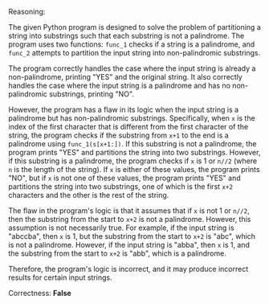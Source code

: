 Reasoning:

The given Python program is designed to solve the problem of partitioning a string into substrings such that each substring is not a palindrome. The program uses two functions: `func_1` checks if a string is a palindrome, and `func_2` attempts to partition the input string into non-palindromic substrings.

The program correctly handles the case where the input string is already a non-palindrome, printing "YES" and the original string. It also correctly handles the case where the input string is a palindrome and has no non-palindromic substrings, printing "NO".

However, the program has a flaw in its logic when the input string is a palindrome but has non-palindromic substrings. Specifically, when `x` is the index of the first character that is different from the first character of the string, the program checks if the substring from `x+1` to the end is a palindrome using `func_1(s[x+1:])`. If this substring is not a palindrome, the program prints "YES" and partitions the string into two substrings. However, if this substring is a palindrome, the program checks if `x` is 1 or `n//2` (where `n` is the length of the string). If `x` is either of these values, the program prints "NO", but if `x` is not one of these values, the program prints "YES" and partitions the string into two substrings, one of which is the first `x+2` characters and the other is the rest of the string.

The flaw in the program's logic is that it assumes that if `x` is not 1 or `n//2`, then the substring from the start to `x+2` is not a palindrome. However, this assumption is not necessarily true. For example, if the input string is "abccba", then `x` is 1, but the substring from the start to `x+2` is "abc", which is not a palindrome. However, if the input string is "abba", then `x` is 1, and the substring from the start to `x+2` is "abb", which is a palindrome.

Therefore, the program's logic is incorrect, and it may produce incorrect results for certain input strings.

Correctness: **False**